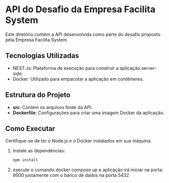 # API do Desafio da Empresa Facilita System

Este diretório contém a API desenvolvida como parte do desafio proposto pela Empresa Facilita System.

## Tecnologias Utilizadas

- NEST.Js: Plataforma de execução para construir a aplicação server-side.
- Docker: Utilizado para empacotar a aplicação em contêineres.

## Estrutura do Projeto

- **src**: Contém os arquivos fonte da API.
- **Dockerfile**: Configurações para criar uma imagem Docker da aplicação.

## Como Executar

Certifique-se de ter o Node.js e o Docker instalados em sua máquina.

1. Instale as dependências:

   ```bash
   npm install

2. execute o comando docker compose up e aplicação irá iniciar na porta: 8000 justamente com o banco de dados na porta 5432
